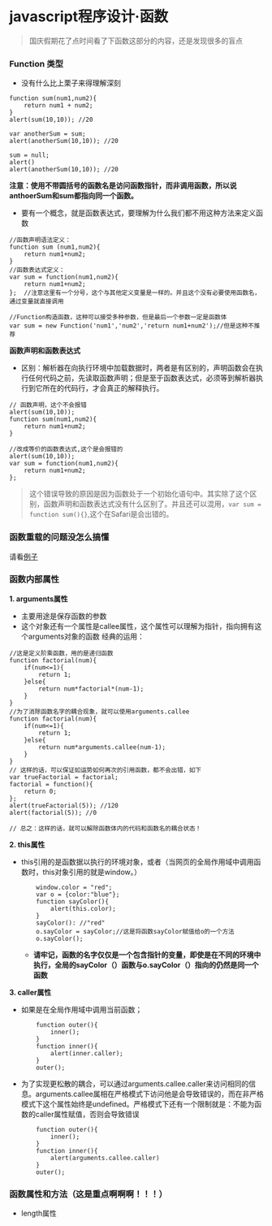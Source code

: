 # javascript程序设计·函数

> 国庆假期花了点时间看了下函数这部分的内容，还是发现很多的盲点

### Function 类型

- 没有什么比上栗子来得理解深刻
```
function sum(num1,num2){
    return num1 + num2;
}
alert(sum(10,10)); //20

var anotherSum = sum;
alert(anotherSum(10,10)); //20

sum = null;
alert()
alert(anotherSum(10,10)); //20
```
**注意：使用不带圆括号的函数名是访问函数指针，而非调用函数，所以说anthoerSum和sum都指向同一个函数。**

- 要有一个概念，就是函数表达式，要理解为什么我们都不用这种方法来定义函数

```
//函数声明语法定义：
function sum (num1,num2){
    return num1+num2;
}
//函数表达式定义：
var sum = function(num1,num2){
    return num1+num2;
};  //注意这里有一个分号，这个与其他定义变量是一样的。并且这个没有必要使用函数名，通过变量就直接调用

//Function构造函数，这种可以接受多种参数，但是最后一个参数一定是函数体
var sum = new Function('num1','num2','return num1+num2');//但是这种不推荐

```

**函数声明和函数表达式**
- 区别：解析器在向执行环境中加载数据时，两者是有区别的，声明函数会在执行任何代码之前，先读取函数声明；但是至于函数表达式，必须等到解析器执行到它所在的代码行，才会真正的解释执行。


```
// 函数声明，这个不会报错
alert(sum(10,10));
function sum(num1,num2){
    return num1+num2;
}

//改成等价的函数表达式,这个是会报错的
alert(sum(10,10));
var sum = function(num1,num2){
    return num1+num2;
};
```

> 这个错误导致的原因是因为函数处于一个初始化语句中。其实除了这个区别，函数声明和函数表达式没有什么区别了。并且还可以混用，`var sum = function sum(){}`,这个在Safari是会出错的。


### 函数重载的问题没怎么搞懂

请看[例子](http://www.cnblogs.com/bluedream2009/archive/2011/01/05/1925963.html)

### 函数内部属性

**1. arguments属性**
- 主要用途是保存函数的参数
- 这个对象还有一个属性是callee属性，这个属性可以理解为指针，指向拥有这个arguments对象的函数
经典的运用：

```
//这是定义阶乘函数，用的是递归函数
function factorial(num){
    if(num<=1){
        return 1;
    }else{
        return num*factorial*(num-1);
    }
}
//为了消除函数名字的耦合现象，就可以使用arguments.callee
function factorial(num){
    if(num<=1){
        return 1;
    }else{
        return num*arguments.callee(num-1);
    }
}
// 这样的话，可以保证如运势如何再次的引用函数，都不会出错，如下
var trueFactorial = factorial;
factorial = function(){
    return 0;
};
alert(trueFactorial(5)); //120
alert(factorial(5)); //0

// 总之：这样的话，就可以解除函数体内的代码和函数名的耦合状态！
```
**2. this属性**
- this引用的是函数据以执行的环境对象，或者（当网页的全局作用域中调用函数时，this对象引用的就是window。）
    ```
        window.color = "red";
        var o = {color:"blue"};
        function sayColor(){
            alert(this.color);
        }
        sayColor(): //"red"
        o.sayColor = sayColor;//这是将函数sayColor赋值给o的一个方法
        o.sayColor();
    ```
    - **请牢记，函数的名字仅仅是一个包含指针的变量，即使是在不同的环境中执行，全局的sayColor（）函数与o.sayColor（）指向的仍然是同一个函数**

**3. caller属性**
- 如果是在全局作用域中调用当前函数；
    ```
        function outer(){
            inner();
        }
        function inner(){
            alert(inner.caller);
        }
        outer();
    ```

- 为了实现更松散的耦合，可以通过arguments.callee.caller来访问相同的信息。arguments.callee属相在严格模式下访问他是会导致错误的，而在非严格模式下这个属性始终是undefined。严格模式下还有一个限制就是：不能为函数的caller属性赋值，否则会导致错误
    ```
        function outer(){
            inner();
        }
        function inner(){
            alert(arguments.callee.caller)
        }
        outer();
    ```

### 函数属性和方法（这是重点啊啊啊！！！）
- length属性




